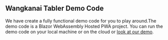 ## Wangkanai Tabler Demo Code

We have create a fully functional demo code for you to play around.The demo code is a Blazor WebAssembly Hosted PWA project. 
You can run the demo code on your local machine or on the cloud or [look at our demo](https://tabler.wangkanai.com/).